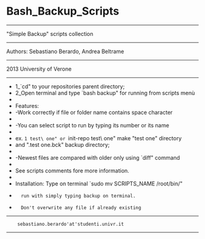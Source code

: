 Bash_Backup_Scripts
===================

*************************************************************************
 "Simple Backup" scripts collection 
*************************************************************************
 Authors: Sebastiano Berardo, Andrea Beltrame
*************************************************************************
 2013 University of Verone 
*************************************************************************
* 1_`cd" to your repositories parent directory;  		                  	
* 2_Open terminal and type `bash backup" for running from scripts menù	 
*						                                                       			
* Features:					                                              			
* -Work correctly if file or folder name contains space character     	
* 									                                                    
* -You can select script to run by typing its number or its name	      
*							                                                      		
*  ex. `1 test\ one" or `init-repo test\ one" make "test one" directory 
*	and ".test one.bck" backup directory;	                          			
*								                                                      	
* -Newest files are compared with older only using `diff" command	      
*									                                                      
* See scripts comments fore more information.	                    			
*	 							                                                      	
* Installation: Type on terminal `sudo mv SCRIPTS_NAME /root/bin/"    	
*		run with simply typing backup on terminal.	                      	
*		Don't overwrite any file if already existing	                    	

*************************************************************************
		sebastiano.berardo'at'studenti.univr.it		                        	
*************************************************************************

